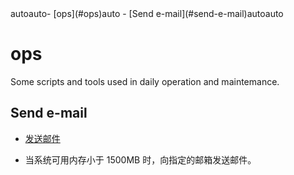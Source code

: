 <!-- TOC -->autoauto- [ops](#ops)auto    - [Send e-mail](#send-e-mail)autoauto<!-- /TOC -->

# ops

Some scripts and tools used in daily operation and maintemance.

## Send e-mail

- [发送邮件](https://github.com/mrivandu/ops/blob/master/sendmail.sh)

- 当系统可用内存小于 1500MB 时，向指定的邮箱发送邮件。